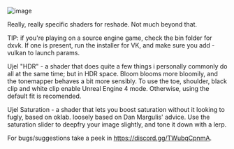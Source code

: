 ![image](https://github.com/user-attachments/assets/ca13edcd-0d44-45d2-bfe2-86be645a12d5)


Really, really specific shaders for reshade. Not much beyond that.

TIP: if you're playing on a source engine game, check the bin folder for dxvk. If one is present, run the installer for VK, and make sure you add -vulkan to launch params. 

Ujel "HDR" - a shader that does quite a few things i personally commonly do all at the same time; but in HDR space. Bloom blooms more bloomily, and the tonemapper behaves a bit more sensibly. To use the toe, shoulder, black clip and white clip enable Unreal Engine 4 mode.
Otherwise, using the default fit is recomended.

Ujel Saturation - a shader that lets you boost saturation without it looking to fugly, based on oklab. loosely based on Dan Margulis' advice. Use the saturation slider to deepfry your image slightly, and tone it down with a lerp.


For bugs/suggestions take a peek in https://discord.gg/TWubqCpnmA.
